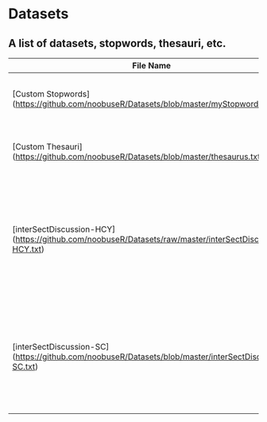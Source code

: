 Datasets
========

A list of datasets, stopwords, thesauri, etc.
--------

File Name | Type | Category | Comments
----------|------|----------|---------
[Custom Stopwords] (https://github.com/noobuseR/Datasets/blob/master/myStopwords.txt) | Txt | Stopwords | Custom stopwords specific to a policing survey
[Custom Thesauri] (https://github.com/noobuseR/Datasets/blob/master/thesaurus.txt) | Txt | Thesauri | Custom thesauri specific to a policing survey
[interSectDiscussion-HCY] (https://github.com/noobuseR/Datasets/raw/master/interSectDiscussion-HCY.txt) | Txt | Dataset | Textual data scrapped from an online discussion forum (HCY), pertaining to Muslim inter-sect discussions
[interSectDiscussion-SC] (https://github.com/noobuseR/Datasets/blob/master/interSectDiscussion-SC.txt) | Txt | Dataset | Textual data scrapped from an online discussion forum (SC), pertaining to Muslim inter-sect discussions

